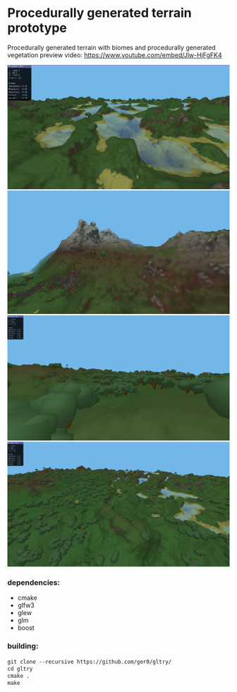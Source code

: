 # Procedurally generated terrain prototype
Procedurally generated terrain with biomes and procedurally generated vegetation
preview video: https://www.youtube.com/embed/Jlw-HjFgFK4

<img src="https://github.com/ger0/external_repository/blob/main/pics/procgen/lakes.png" width="720"/>
<img src="https://github.com/ger0/external_repository/blob/main/pics/procgen/mountains.png" width="720"/>
<img src="https://github.com/ger0/external_repository/blob/main/pics/procgen/forested_flatlands.png" width="720"/>
<img src="https://github.com/ger0/external_repository/blob/main/pics/procgen/forest_valleys.png" width="720"/>


### dependencies:
- cmake
- glfw3
- glew
- glm
- boost

### building:
```
git clone --recursive https://github.com/ger0/gltry/
cd gltry
cmake .
make
```
